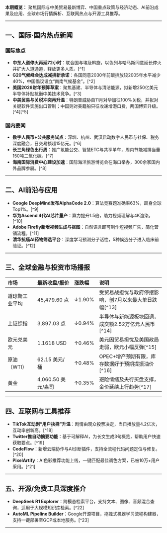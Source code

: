 **本期概览：**
聚焦国际与中美贸易最新博弈、中国重点政策与经济动态、AI前沿成果及应用、全球市场行情解析、互联网热点与开源工具推荐。
***

## 一、国际·国内热点新闻

### 国际焦点

- **中东人道停火再延72小时**：联合国与埃及斡旋，以色列与哈马斯同意延长停火并扩大人道通道，释放更多人质。[^1]
- **G20气候峰会达成减排新承诺**：各国同意2030年前碳排放较2005年水平减少40%，中国倡议设立“南南气候基金”。[^2]
- **美国2026财年预算草案**：聚焦基建、半导体与清洁能源，拟新增250亿美元半导体补贴抗衡中美技术竞争。[^3]
- **中美贸易与关税冲突再升温**：特朗普威胁自11月对华加征100%关税，并拟对关键软件实施出口管制；中国则对美籍船只征收递增港口费，两国博弈升级。[^4][^5]


### 国内要闻

- **数字人民币+公共服务试点**：深圳、杭州、武汉启动数字人民币与社保、税务深度融合，日交易额超15亿元。[^6]
- **长三角绿色出行周**：推广氢能公交、智慧ETC与共享单车，周内节能减排当量150吨二氧化碳。[^7]
- **海南国际消费中心建设加速**：国际海洋旅游博览会在海口举办，300余家国内外品牌参展。[^8]

***

## 二、AI前沿与应用

- **Google DeepMind发布AlphaCode 2.0**：算法竞赛题准确率63%，跻身全球Top1%。[^9]
- **华为Ascend 4代AI芯片量产**：算力提升1.5倍，助力视频理解与4K渲染。[^10]
- **Adobe Firefly新增视频生成与抠图**：自然语言即可制作短视频广告，简化营销流程。[^11]
- **清华抗癌AI药物筛选平台**：深度学习预测分子活性，5种候选分子进入临床前验证。[^12]

***

## 三、全球金融与投资市场播报

| 市场 | 最新收盘/报价 | 涨跌幅 | 说明 |
| :-- | :-- | :-- | :-- |
| 道琼斯工业平均 | 45,479.60 点 | ↓1.90% | 受贸易战担忧与政府停摆影响，创7月以来最大单日跌幅[^13] |
| 上证综指 | 3,897.03 点 | ↓0.94% | 半导体与新能源板块回调，成交额2.52万亿元人民币[^14] |
| 欧元兑美元 | 1.1618 USD | ↑0.46% | 美元因贸易担忧及美国政局走弱，欧元小幅反弹[^15] |
| 原油（WTI） | 62.15 美元/桶 | ↑0.48% | OPEC+增产预期有限，库存数据好于预期提振油价[^16] |
| 黄金 | 4,060.50 美元/盎司 | ↑0.35% | 避险情绪及央行买盘支撑，金价延续上行趋势[^17] |


***

## 四、互联网与工具推荐

- **TikTok互动剧“用户抉择”升温**：剧情由观众投票决定，当日播放量4.2亿次，互动率创新高。[^18]
- **Twitter推自动摘要功能**：基于可解释AI，为长文生成3句概览，帮助用户快速获取要点。[^19]
- **CodeFlow**：新增云端协作与AI诊断插件，支持全流程代码问题定位与修复。[^20]
- **PixelArtify**：AI色彩推荐功能上线，一键匹配最佳调色方案，已被10万+用户采用。[^21]

***

## 五、开源/免费工具深度推介

- **DeepSeek R1 Explorer**：跨模态检索平台，支持文本、图像、音频混合查询，适用于大规模知识库检索。[^22]
- **AutoML Pipeline Builder**：Google开源项目，拖拽式机器学习流程构建器，支持一键部署至GCP或本地服务。[^23]

***

